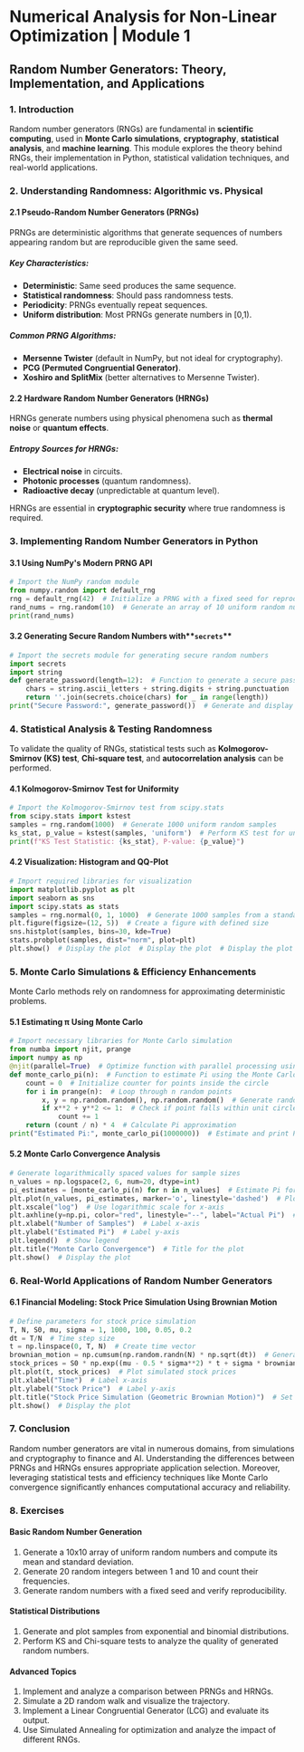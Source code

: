 # Numerical Analysis for Non-Linear Optimization | Module 1

## **Random Number Generators: Theory, Implementation, and Applications**

### **1. Introduction**

Random number generators (RNGs) are fundamental in **scientific computing**, used in **Monte Carlo simulations**, **cryptography**, **statistical analysis**, and **machine learning**. This module explores the theory behind RNGs, their implementation in Python, statistical validation techniques, and real-world applications.

### **2. Understanding Randomness: Algorithmic vs. Physical**

#### **2.1 Pseudo-Random Number Generators (PRNGs)**

PRNGs are deterministic algorithms that generate sequences of numbers appearing random but are reproducible given the same seed.

##### **Key Characteristics:**

- **Deterministic**: Same seed produces the same sequence.
- **Statistical randomness**: Should pass randomness tests.
- **Periodicity**: PRNGs eventually repeat sequences.
- **Uniform distribution**: Most PRNGs generate numbers in [0,1).

##### **Common PRNG Algorithms:**

- **Mersenne Twister** (default in NumPy, but not ideal for cryptography).
- **PCG (Permuted Congruential Generator)**.
- **Xoshiro and SplitMix** (better alternatives to Mersenne Twister).

#### **2.2 Hardware Random Number Generators (HRNGs)**

HRNGs generate numbers using physical phenomena such as **thermal noise** or **quantum effects**.

##### **Entropy Sources for HRNGs:**

- **Electrical noise** in circuits.
- **Photonic processes** (quantum randomness).
- **Radioactive decay** (unpredictable at quantum level).

HRNGs are essential in **cryptographic security** where true randomness is required.

### **3. Implementing Random Number Generators in Python**

#### **3.1 Using NumPy's Modern PRNG API**

```python
# Import the NumPy random module
from numpy.random import default_rng
rng = default_rng(42)  # Initialize a PRNG with a fixed seed for reproducibility  
rand_nums = rng.random(10)  # Generate an array of 10 uniform random numbers in [0,1) range  
print(rand_nums)
```

#### **3.2 Generating Secure Random Numbers with****`secrets`**

```python
# Import the secrets module for generating secure random numbers
import secrets
import string
def generate_password(length=12):  # Function to generate a secure password
    chars = string.ascii_letters + string.digits + string.punctuation  # Define possible password characters
    return ''.join(secrets.choice(chars) for _ in range(length))
print("Secure Password:", generate_password())  # Generate and display a secure password
```

### **4. Statistical Analysis & Testing Randomness**

To validate the quality of RNGs, statistical tests such as **Kolmogorov-Smirnov (KS) test**, **Chi-square test**, and **autocorrelation analysis** can be performed.

#### **4.1 Kolmogorov-Smirnov Test for Uniformity**

```python
# Import the Kolmogorov-Smirnov test from scipy.stats
from scipy.stats import kstest
samples = rng.random(1000)  # Generate 1000 uniform random samples
ks_stat, p_value = kstest(samples, 'uniform')  # Perform KS test for uniformity
print(f"KS Test Statistic: {ks_stat}, P-value: {p_value}")
```

#### **4.2 Visualization: Histogram and QQ-Plot**

```python
# Import required libraries for visualization
import matplotlib.pyplot as plt
import seaborn as sns
import scipy.stats as stats
samples = rng.normal(0, 1, 1000)  # Generate 1000 samples from a standard normal distribution
plt.figure(figsize=(12, 5))  # Create a figure with defined size
sns.histplot(samples, bins=30, kde=True)
stats.probplot(samples, dist="norm", plot=plt)
plt.show()  # Display the plot  # Display the plot  # Display the plot
```

### **5. Monte Carlo Simulations & Efficiency Enhancements**

Monte Carlo methods rely on randomness for approximating deterministic problems.

#### **5.1 Estimating π Using Monte Carlo**

```python
# Import necessary libraries for Monte Carlo simulation
from numba import njit, prange
import numpy as np
@njit(parallel=True)  # Optimize function with parallel processing using Numba
def monte_carlo_pi(n):  # Function to estimate Pi using the Monte Carlo method
    count = 0  # Initialize counter for points inside the circle
    for i in prange(n):  # Loop through n random points
        x, y = np.random.random(), np.random.random()  # Generate random (x, y) points in unit square
        if x**2 + y**2 <= 1:  # Check if point falls within unit circle
            count += 1
    return (count / n) * 4  # Calculate Pi approximation
print("Estimated Pi:", monte_carlo_pi(1000000))  # Estimate and print Pi value
```

#### **5.2 Monte Carlo Convergence Analysis**

```python
# Generate logarithmically spaced values for sample sizes
n_values = np.logspace(2, 6, num=20, dtype=int)
pi_estimates = [monte_carlo_pi(n) for n in n_values]  # Estimate Pi for different sample sizes
plt.plot(n_values, pi_estimates, marker='o', linestyle='dashed')  # Plot Pi estimates
plt.xscale("log")  # Use logarithmic scale for x-axis
plt.axhline(y=np.pi, color="red", linestyle="--", label="Actual Pi")  # Reference line for actual Pi value
plt.xlabel("Number of Samples")  # Label x-axis
plt.ylabel("Estimated Pi")  # Label y-axis
plt.legend()  # Show legend
plt.title("Monte Carlo Convergence")  # Title for the plot
plt.show()  # Display the plot
```

### **6. Real-World Applications of Random Number Generators**

#### **6.1 Financial Modeling: Stock Price Simulation Using Brownian Motion**

```python
# Define parameters for stock price simulation
T, N, S0, mu, sigma = 1, 1000, 100, 0.05, 0.2
dt = T/N  # Time step size
t = np.linspace(0, T, N)  # Create time vector
brownian_motion = np.cumsum(np.random.randn(N) * np.sqrt(dt))  # Generate Brownian motion
stock_prices = S0 * np.exp((mu - 0.5 * sigma**2) * t + sigma * brownian_motion)  # Compute stock price path
plt.plot(t, stock_prices)  # Plot simulated stock prices
plt.xlabel("Time")  # Label x-axis
plt.ylabel("Stock Price")  # Label y-axis
plt.title("Stock Price Simulation (Geometric Brownian Motion)")  # Set plot title
plt.show()  # Display the plot
```

### **7. Conclusion**

Random number generators are vital in numerous domains, from simulations and cryptography to finance and AI. Understanding the differences between PRNGs and HRNGs ensures appropriate application selection. Moreover, leveraging statistical tests and efficiency techniques like Monte Carlo convergence significantly enhances computational accuracy and reliability.

### **8. Exercises**

#### **Basic Random Number Generation**

1. Generate a 10x10 array of uniform random numbers and compute its mean and standard deviation.
2. Generate 20 random integers between 1 and 10 and count their frequencies.
3. Generate random numbers with a fixed seed and verify reproducibility.

#### **Statistical Distributions**

1. Generate and plot samples from exponential and binomial distributions.
2. Perform KS and Chi-square tests to analyze the quality of generated random numbers.

#### **Advanced Topics**

1. Implement and analyze a comparison between PRNGs and HRNGs.
2. Simulate a 2D random walk and visualize the trajectory.
3. Implement a Linear Congruential Generator (LCG) and evaluate its output.
4. Use Simulated Annealing for optimization and analyze the impact of different RNGs.
